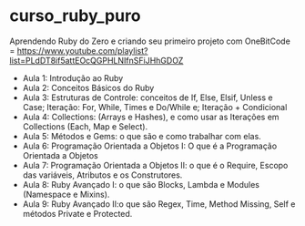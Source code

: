 # curso_ruby_puro
Aprendendo Ruby do Zero e criando seu primeiro projeto com OneBitCode = https://www.youtube.com/playlist?list=PLdDT8if5attEOcQGPHLNIfnSFiJHhGDOZ

- Aula 1: Introdução ao Ruby
- Aula 2: Conceitos Básicos do Ruby
- Aula 3: Estruturas de Controle: conceitos de If, Else, Elsif, Unless e Case; Iteração: For, While, Times e Do/While e; Iteração + Condicional
- Aula 4: Collections: (Arrays e Hashes), e como usar as Iterações em Collections (Each, Map e Select).
- Aula 5: Métodos e Gems: o que são e como trabalhar com elas.
- Aula 6: Programação Orientada a Objetos I: O que é a Programação Orientada a Objetos
- Aula 7: Programação Orientada a Objetos II: o que é o Require, Escopo das variáveis, Atributos e os Construtores.
- Aula 8: Ruby Avançado I: o que são Blocks, Lambda e Modules (Namespace e Mixins).
- Aula 9: Ruby Avançado II:o que são Regex, Time, Method Missing, Self e métodos Private e Protected.
